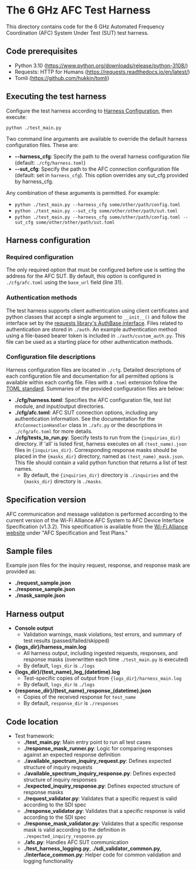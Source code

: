 # The 6 GHz AFC Test Harness

This directory contains code for the 6 GHz Automated Frequency Coordination (AFC) System Under Test (SUT) test harness.

## Code prerequisites
* Python 3.10 (https://www.python.org/downloads/release/python-3108/)
* Requests: HTTP for Humans (https://requests.readthedocs.io/en/latest/)
* Tomli (https://github.com/hukkin/tomli)

## Executing the test harness
Configure the test harness according to [Harness Configuration](#harness-configuration), then execute:

`python ./test_main.py`

Two command line arguments are available to override the default harness configuration files. These are:
* **--harness_cfg**: Specify the path to the overall harness configuration file (default: `./cfg/harness.toml`)
* **--sut_cfg**: Specify the path to the AFC connection configuration file (default: set in `harness_cfg`). This option overrides any sut_cfg provided by harness_cfg.

Any combination of these arguments is permitted. For example:
* `python ./test_main.py --harness_cfg some/other/path/config.toml`
* `python ./test_main.py --sut_cfg some/other/other/path/sut.toml`
* `python ./test_main.py --harness_cfg some/other/path/config.toml --sut_cfg some/other/other/path/sut.toml`

## Harness configuration
### Required configuration
The only required option that must be configured before use is setting the address for the AFC SUT. By default, this option is configured in `./cfg/afc.toml` using the `base_url` field (line 31).


### Authentication methods
The test harness supports client authentication using client certificates and python classes that accept a single argument to `__init__()` and follow the interface set by the [requests library's AuthBase interface](https://requests.readthedocs.io/en/latest/user/authentication/#new-forms-of-authentication). Files related to authentication are stored in `./auth`. An example authentication method using a file-based bearer token is included in `./auth/custom_auth.py`. This file can be used as a starting place for other authentication methods.
### Configuration file descriptions
Harness configuration files are located in `./cfg`. Detailed descriptions of each configuration file and documentation for all permitted options is available within each config file. Files with a `.toml` extension follow the [TOML standard](https://toml.io/en/). Summaries of the provided configuration files are below:
*   **./cfg/harness.toml**: Specifies the AFC configuration file, test list module, and input/output directories.
*   **./cfg/afc.toml**: AFC SUT connection options, including any authentication information. See the documentation for the `AfcConnectionHandler` class in `./afc.py` or the descriptions in `./cfg/afc.toml` for more details.
*   **./cfg/tests_to_run.py**: Specify tests to run from the `{inquiries_dir}` directory. If 'all' is listed first, harness executes on all `(test_name).json` files in `{inquiries_dir}`. Corresponding response masks should be placed in the `{masks_dir}` directory, named as `(test_name)_mask.json`. This file should contain a valid python function that returns a list of test names.
    *   By default, the `{inquiries_dir}` directory is `./inquiries` and the `{masks_dir}` directory is `./masks`.

## Specification version
AFC communication and message validation is performed according to the current version of the Wi-Fi Alliance AFC System to AFC Device Interface Specification (v1.3.2). This specification is available from the [Wi-Fi Alliance website](https://www.wi-fi.org/discover-wi-fi/specifications) under "AFC Specification and Test Plans."

## Sample files
Example json files for the inquiry request, response, and response mask are provided as:
*   **./request_sample.json**
*   **./response_sample.json**
*   **./mask_sample.json**

## Harness output
*   **Console output**
    *   Validation warnings, mask violations, test errors, and summary of test results (passed/failed/skipped)
*   **{logs_dir}/harness_main.log**
    *   All harness output, including ingested requests, responses, and response masks (overwritten each time `./test_main.py` is executed)
    *   By default, `logs_dir` is `./logs`
*   **{logs_dir}/(test_name)\_log\_(datetime).log**
    *   Test-specific copies of output from `{logs_dir}/harness_main.log`
    *   By default, `logs_dir` is `./logs`
*   **{response_dir}/(test_name)\_response\_(datetime).json**
    *   Copies of the received response for `test_name`
    *   By default, `response_dir` is `./responses`

## Code location
* Test framework:
    *   **./test_main.py**: Main entry point to run all test cases
    *   **./response_mask_runner.py**: Logic for comparing responses against an expected response definition
    *   **./available_spectrum_inquiry_request.py**: Defines expected structure of inquiry requests
    *   **./available_spectrum_inquiry_response.py**: Defines expected structure of inquiry responses
    *   **./expected_inquiry_response.py**: Defines expected structure of response masks
    *   **./request_validator.py**: Validates that a specific request is valid according to the SDI spec
    *   **./response_validator.py**: Validates that a specific response is valid according to the SDI spec
    *   **./response_mask_validator.py**: Validates that a specific response mask is valid according to the definition in `./expected_inquiry_response.py`
    *   **./afc.py**: Handles AFC SUT communication
    *   **./test_harness_logging.py**, **./sdi_validator_common.py**, **./interface_common.py**: Helper code for common validation and logging functionality
